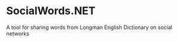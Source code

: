 SocialWords.NET
===============

A tool for sharing words from Longman English Dictionary on social networks
